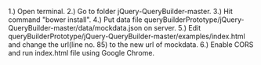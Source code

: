 1.) Open terminal.
2.) Go to folder jQuery-QueryBuilder-master.
3.) Hit command "bower install".
4.) Put data file queryBuilderPrototype/jQuery-QueryBuilder-master/data/mockdata.json on server.
5.) Edit queryBuilderPrototype/jQuery-QueryBuilder-master/examples/index.html and change the url(line no. 85) to the new url of mockdata.
6.) Enable CORS and run index.html file using Google Chrome.
